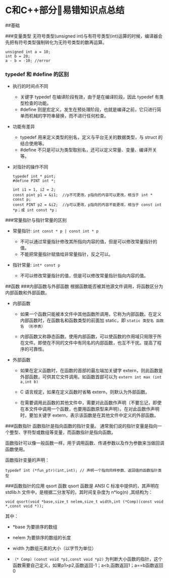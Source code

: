 
# C和C++部分易错知识点总结

##基础

###变量类型
无符号类型(unsigned int)与有符号类型(int)运算的时候，编译器会先把有符号类型强制转化为无符号类型的数再运算。
```
unsigned int a = 10;
int b = 20;
a - b = -10; //error
```
### typedef 和 \#define 的区别
- 执行的时间点不同
  - 关键字 typedef 在编译阶段有效，由于是在编译阶段，因此 typedef 有类型检查的功能。
  - \#define 则是宏定义，发生在预处理阶段，也就是编译之前，它只进行简单而机械的字符串替换，而不进行任何检查。

- 功能有差异
  - typedef 用来定义类型的别名，定义与平台无关的数据类型，与 struct 的结合使用等。
  - \#define 不只是可以为类型取别名，还可以定义常量、变量、编译开关等。

- 对指针的操作不同
  ```
  typedef int * pint;
  #define PINT int *;

  int i1 = 1, i2 = 2;
  const pint p1 = &i1;  //p不可更改，p指向的内容可以更改，相当于 int * const p;
  const PINT p2 = &i2;  //p可以更改，p指向的内容不能更改，相当于 const int *p；或 int const *p；
  ```

###常量指针与指针常量的区别
- 常量指针: `int const * p | const int * p`
  * 不可以通过常量指针修改其所指向内容的值，但是可以修改常量指针的值。
  * 不能把常量指针赋值给非常量指针，反之可以。

- 指针常量: `int* const p`
  * 不可以修改常量指针的值，但是可以修改常量指针指向内容的值。


##函数
###内部函数与外部函数
根据函数能否被其他源文件调用，将函数区分为内部函数和外部函数。
- 内部函数  
  - 如果一个函数只能被本文件中其他函数所调用，它称为内部函数。在定义内部函数时，在函数名和函数类型的前面加 static，即 `static 类型名 函数名 （形参表）`

  - 内部函数又称静态函数。使用内部函数，可以使函数的作用域只局限于所在文件。即使在不同的文件中有同名的内部函数，也互不干扰。提高了程序的可靠性。

- 外部函数
  - 如果在定义函数时，在函数的首部的最左端加关键字 extern，则此函数是外部函数，可供其它文件调用。如函数首部可以为 `extern int max (int a,int b)`

  - C 语言规定，如果在定义函数时省略 extern，则默认为外部函数。

  - 在需要调用此函数的其他文件中，需要对此函数作声明（不要忘记，即使在本文件中调用一个函数，也要用函数原型来声明）。在对此函数作声明时，要加关键字 extern，表示该函数是在其他文件中定义的外部函数。

###函数指针
函数指针是指向函数的指针变量。 通常我们说的指针变量是指向一个整型、字符型或数组等变量，而函数指针是指向函数。

函数指针可以像一般函数一样，用于调用函数、传递参数以及作为参数来当做回调函数使用。

函数指针变量的声明：
```
typedef int (*fun_ptr)(int,int); // 声明一个指向同样参数、返回值的函数指针类型
```

###函数指针的应用 qsort 函数
qsort 函数是 ANSI C 标准中提供的，其声明在 stdlib.h 文件中，是根据二分发写的，其时间复杂度为 n*log(n) ,其结构为：
```
void qsort(void *base,size_t nelem,size_t width,int (*Comp)(const void *,const void *));
```
其中：
- \*base 为要排序的数组

- nelem 为要排序的数组的长度

- width 为数组元素的大小（以字节为单位）

- `（* Comp）(const void *p1,const void *p2)` 为判断大小函数的指针，这个函数需要自己定义，如果p1>p2,函数返回-1；a<b,函数返回1；a==b函数返回0
